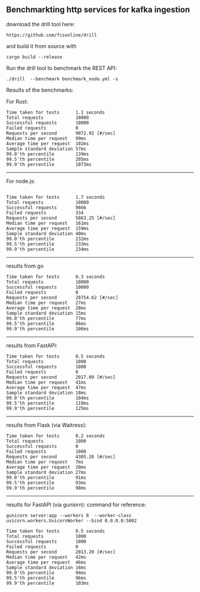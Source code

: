## Benchmarkting http services for kafka ingestion

download the drill tool here: 

`https://github.com/fcsonline/drill`

and build it from source with 

`cargo build --release`

Run the drill tool to benchmark the REST API: 

`./drill  --benchmark benchmark_node.yml -s`


Results of the benchmarks: 

For Rust: 
```
Time taken for tests      1.1 seconds
Total requests            10000
Successful requests       10000
Failed requests           0
Requests per second       9072.92 [#/sec]
Median time per request   99ms
Average time per request  102ms
Sample standard deviation 57ms
99.0'th percentile        139ms
99.5'th percentile        205ms
99.9'th percentile        1073ms
```
---

For node.js:

```

Time taken for tests      1.7 seconds
Total requests            10000
Successful requests       9666
Failed requests           334
Requests per second       5863.25 [#/sec]
Median time per request   161ms
Average time per request  159ms
Sample standard deviation 40ms
99.0'th percentile        232ms
99.5'th percentile        233ms
99.9'th percentile        234ms
```

---

results from go
```
Time taken for tests      0.3 seconds
Total requests            10000
Successful requests       10000
Failed requests           0
Requests per second       28754.62 [#/sec]
Median time per request   27ms
Average time per request  28ms
Sample standard deviation 15ms
99.0'th percentile        77ms
99.5'th percentile        86ms
99.9'th percentile        106ms

```

---

results from FastAPI:

```
Time taken for tests      0.5 seconds
Total requests            1000
Successful requests       1000
Failed requests           0
Requests per second       2017.09 [#/sec]
Median time per request   41ms
Average time per request  47ms
Sample standard deviation 18ms
99.0'th percentile        104ms
99.5'th percentile        119ms
99.9'th percentile        125ms

```

---
results from Flask (via Waitress):
```
Time taken for tests      0.2 seconds
Total requests            1000
Successful requests       0
Failed requests           1000
Requests per second       4305.26 [#/sec]
Median time per request   7ms
Average time per request  20ms
Sample standard deviation 27ms
99.0'th percentile        91ms
99.5'th percentile        93ms
99.9'th percentile        98ms
```
---
results for FastAPI (via guniorn):
command for reference:
```
gunicorn server:app --workers 8  --worker-class uvicorn.workers.UvicornWorker --bind 0.0.0.0:5002
```

```
Time taken for tests      0.5 seconds
Total requests            1000
Successful requests       1000
Failed requests           0
Requests per second       2013.20 [#/sec]
Median time per request   42ms
Average time per request  46ms
Sample standard deviation 16ms
99.0'th percentile        94ms
99.5'th percentile        96ms
99.9'th percentile        103ms

```
